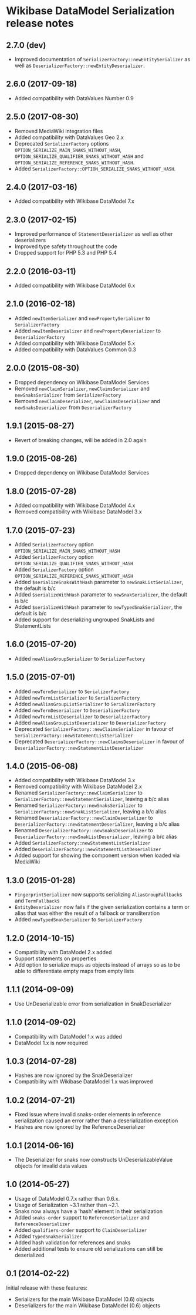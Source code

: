# Wikibase DataModel Serialization release notes

## 2.7.0 (dev)

* Improved documentation of `SerializerFactory::newEntitySerializer` as well as
  `DeserializerFactory::newEntityDeserializer`.

## 2.6.0 (2017-09-18)

* Added compatibility with DataValues Number 0.9

## 2.5.0 (2017-08-30)

* Removed MediaWiki integration files
* Added compatibility with DataValues Geo 2.x
* Deprecated `SerializerFactory` options
  `OPTION_SERIALIZE_MAIN_SNAKS_WITHOUT_HASH`,
  `OPTION_SERIALIZE_QUALIFIER_SNAKS_WITHOUT_HASH` and
  `OPTION_SERIALIZE_REFERENCE_SNAKS_WITHOUT_HASH`.
* Added `SerializerFactory::OPTION_SERIALIZE_SNAKS_WITHOUT_HASH`.

## 2.4.0 (2017-03-16)

* Added compatibility with Wikibase DataModel 7.x

## 2.3.0 (2017-02-15)

* Improved performance of `StatementDeserializer` as well as other deserializers
* Improved type safety throughout the code
* Dropped support for PHP 5.3 and PHP 5.4

## 2.2.0 (2016-03-11)

* Added compatibility with Wikibase DataModel 6.x

## 2.1.0 (2016-02-18)

* Added `newItemSerializer` and `newPropertySerializer` to `SerializerFactory`
* Added `newItemDeserializer` and `newPropertyDeserializer` to `DeserializerFactory`
* Added compatibility with Wikibase DataModel 5.x
* Added compatibility with DataValues Common 0.3

## 2.0.0 (2015-08-30)

* Dropped dependency on Wikibase DataModel Services
* Removed `newClaimSerializer`, `newClaimsSerializer` and `newSnaksSerializer` from `SerializerFactory`
* Removed `newClaimDeserializer`, `newClaimsDeserializer` and `newSnaksDeserializer` from `DeserializerFactory`

## 1.9.1 (2015-08-27)

* Revert of breaking changes, will be added in 2.0 again

## 1.9.0 (2015-08-26)

* Dropped dependency on Wikibase DataModel Services

## 1.8.0 (2015-07-28)

* Added compatibility with Wikibase DataModel 4.x
* Removed compatibility with Wikibase DataModel 3.x

## 1.7.0 (2015-07-23)

* Added `SerializerFactory` option `OPTION_SERIALIZE_MAIN_SNAKS_WITHOUT_HASH`
* Added `SerializerFactory` option `OPTION_SERIALIZE_QUALIFIER_SNAKS_WITHOUT_HASH`
* Added `SerializerFactory` option `OPTION_SERIALIZE_REFERENCE_SNAKS_WITHOUT_HASH`
* Added `$serializeSnaksWithHash` parameter to `newSnakListSerializer`, the default is b/c
* Added `$serializeWithHash` parameter to `newSnakSerializer`, the default is b/c
* Added `$serializeWithHash` parameter to `newTypedSnakSerializer`, the default is b/c
* Added support for deserializing ungrouped SnakLists and StatementLists

## 1.6.0 (2015-07-20)

* Added `newAliasGroupSerializer` to `SerializerFactory`

## 1.5.0 (2015-07-01)

* Added `newTermSerializer` to `SerializerFactory`
* Added `newTermListSerializer` to `SerializerFactory`
* Added `newAliasGroupListSerializer` to `SerializerFactory`
* Added `newTermDeserializer` to `DeserializerFactory`
* Added `newTermListDeserializer` to `DeserializerFactory`
* Added `newAliasGroupListDeserializer` to `DeserializerFactory`
* Deprecated `SerializerFactory::newClaimsSerializer` in favour of `SerializerFactory::newStatementListSerializer`
* Deprecated `DeserializerFactory::newClaimsDeserializer` in favour of `DeserializerFactory::newStatementListDeserializer`

## 1.4.0 (2015-06-08)

* Added compatibility with Wikibase DataModel 3.x
* Removed compatibility with Wikibase DataModel 2.x
* Renamed `SerializerFactory::newClaimSerializer` to `SerializerFactory::newStatementSerializer`, leaving a b/c alias
* Renamed `SerializerFactory::newSnaksSerializer` to `SerializerFactory::newSnakListSerializer`, leaving a b/c alias
* Renamed `DeserializerFactory::newClaimDeserializer` to `DeserializerFactory::newStatementDeserializer`, leaving a b/c alias
* Renamed `DeserializerFactory::newSnaksDeserializer` to `DeserializerFactory::newSnakListDeserializer`, leaving a b/c alias
* Added `SerializerFactory::newStatementListSerializer`
* Added `DeserializerFactory::newStatementListDeserializer`
* Added support for showing the component version when loaded via MediaWiki

## 1.3.0 (2015-01-28)

* `FingerprintSerializer` now supports serializing `AliasGroupFallback`s and `TermFallback`s
* `EntityDeserializer` now fails if the given serialization contains a term or alias that was either
  the result of a fallback or transliteration
* Added `newTypedSnakSerializer` to `SerializerFactory`

## 1.2.0 (2014-10-15)

* Compatibility with DataModel 2.x added
* Support statements on properties
* Add option to serialize maps as objects instead of arrays so as to be able to
  differentiate empty maps from empty lists

## 1.1.1 (2014-09-09)

* Use UnDeserializable error from serialization in SnakDeserializer

## 1.1.0 (2014-09-02)

* Compatibility with DataModel 1.x was added
* DataModel 1.x is now required

## 1.0.3 (2014-07-28)

* Hashes are now ignored by the SnakDeserializer
* Compatibility with Wikibase DataModel 1.x was improved

## 1.0.2 (2014-07-21)

* Fixed issue where invalid snaks-order elements in reference serialization caused an error rather
 than a deserialization exception
* Hashes are now ignored by the ReferenceDeserializer

## 1.0.1 (2014-06-16)

* The Deserializer for snaks now constructs UnDeserializableValue objects for invalid data values

## 1.0 (2014-05-27)

* Usage of DataModel 0.7.x rather than 0.6.x.
* Usage of Serialization ~3.1 rather than ~2.1.
* Snaks now always have a 'hash' element in their serialization
* Added `snaks-order` support to `ReferenceSerializer` and `ReferenceDeserializer`
* Added `qualifiers-order` support to `ClaimDeserializer`
* Added `TypedSnakSerializer`
* Added hash validation for references and snaks
* Added additional tests to ensure old serializations can still be deserialized

## 0.1 (2014-02-22)

Initial release with these features:

* Serializers for the main Wikibase DataModel (0.6) objects
* Deserializers for the main Wikibase DataModel (0.6) objects
